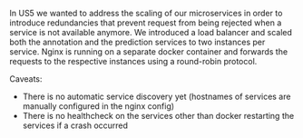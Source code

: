 In US5 we wanted to address the scaling of our microservices in order to introduce redundancies that prevent request from being rejected when a service is not available anymore.
We introduced a load balancer and scaled both the annotation and the prediction services to two instances per service. Nginx is running
on a separate docker container and forwards the requests to the respective instances using a round-robin protocol.

Caveats:
- There is no automatic service discovery yet (hostnames of services are manually configured in the nginx config)
- There is no healthcheck on the services other than docker restarting the services if a crash occurred